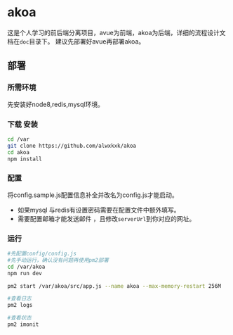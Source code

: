 # akoa
这是个人学习的前后端分离项目，avue为前端，akoa为后端，详细的流程设计文档在`doc`目录下。
建议先部署好avue再部署akoa。

## 部署
### 所需环境
先安装好node8,redis,mysql环境。
### 下载 安装
```bash
cd /var
git clone https://github.com/alwxkxk/akoa
cd akoa
npm install 
```
### 配置
将config.sample.js配置信息补全并改名为config.js才能启动。
- 如果mysql 与redis有设置密码需要在配置文件中额外填写。
- 需要配置邮箱才能发送邮件 ，且修改`serverUrl`到你对应的网址。
### 运行
```bash
#先配置config/config.js
#先手动运行，确认没有问题再使用pm2部署
cd /var/akoa
npm run dev

pm2 start /var/akoa/src/app.js --name akoa --max-memory-restart 256M

#查看日志
pm2 logs

#查看状态
pm2 imonit
```